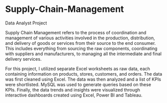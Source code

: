# Supply-Chain-Management
Data Analyst Project

Supply Chain Management refers to the process of coordination and management of various activities involved in the production, distribution, and delivery of goods or services from their source to the end consumer. This includes everything from sourcing the raw components, coordinating with suppliers and manufacturers, to managing all the intermediate and final delivery services.

For this project, I utilized separate Excel worksheets as raw data, each containing information on products, stores, customers, and orders.
The data was first cleaned using Excel.
The data was then analyzed and a list of KPIs were shortlisted.
MySQL was used to generate queries based on these KPIs.
Finally, the data trends and insights were visualized through interactive dashboards created using Excel, Power BI and Tableau.
